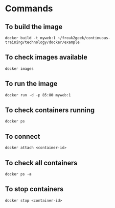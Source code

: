 
# Commands

## To build the image

``` shell
docker build -t myweb:1 ~/freak2geek/continuous-training/technology/docker/example
```

## To check images available

``` shell
docker images
```

## To run the image

``` shell
docker run -d -p 85:80 myweb:1
```

## To check containers running

``` shell
docker ps
```

## To connect

``` shell
docker attach <container-id>
```

## To check all containers

``` shell
docker ps -a
```

## To stop containers

``` shell
docker stop <container-id>
```
